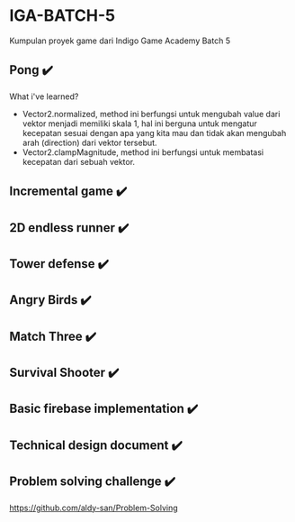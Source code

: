 # IGA-BATCH-5
 Kumpulan proyek game dari Indigo Game Academy Batch 5
 
## Pong ✔️
 What i've learned?
 - Vector2.normalized, method ini berfungsi untuk mengubah value dari vektor menjadi memiliki skala 1, hal ini berguna untuk mengatur kecepatan sesuai dengan apa yang kita mau dan tidak akan mengubah arah (direction) dari vektor tersebut.
 - Vector2.clampMagnitude, method ini berfungsi untuk membatasi kecepatan dari sebuah vektor.

## Incremental game ✔️

## 2D endless runner ✔️

## Tower defense ✔️

## Angry Birds ✔️

## Match Three ✔️

## Survival Shooter ✔️

## Basic firebase implementation ✔️

## Technical design document ✔️

## Problem solving challenge ✔️
https://github.com/aldy-san/Problem-Solving
